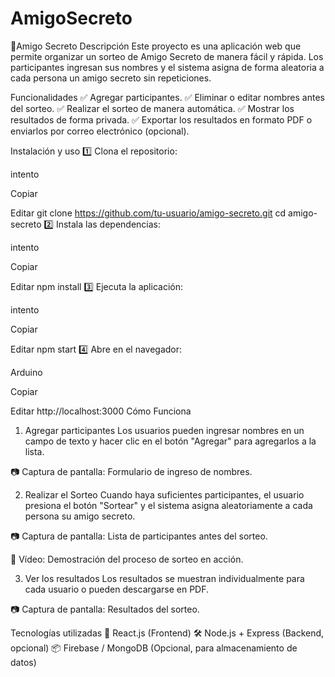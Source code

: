 # AmigoSecreto
🎁Amigo Secreto
Descripción
Este proyecto es una aplicación web que permite organizar un sorteo de Amigo Secreto de manera fácil y rápida. Los participantes ingresan sus nombres y el sistema asigna de forma aleatoria a cada persona un amigo secreto sin repeticiones.

Funcionalidades
✅ Agregar participantes.
✅ Eliminar o editar nombres antes del sorteo.
✅ Realizar el sorteo de manera automática.
✅ Mostrar los resultados de forma privada.
✅ Exportar los resultados en formato PDF o enviarlos por correo electrónico (opcional).

Instalación y uso
1️⃣ Clona el repositorio:

intento

Copiar

Editar
git clone https://github.com/tu-usuario/amigo-secreto.git
cd amigo-secreto
2️⃣ Instala las dependencias:

intento

Copiar

Editar
npm install
3️⃣ Ejecuta la aplicación:

intento

Copiar

Editar
npm start
4️⃣ Abre en el navegador:

Arduino

Copiar

Editar
http://localhost:3000
Cómo Funciona
1. Agregar participantes
Los usuarios pueden ingresar nombres en un campo de texto y hacer clic en el botón "Agregar" para agregarlos a la lista.

📷 Captura de pantalla: Formulario de ingreso de nombres.

2. Realizar el Sorteo
Cuando haya suficientes participantes, el usuario presiona el botón "Sortear" y el sistema asigna aleatoriamente a cada persona su amigo secreto.

📷 Captura de pantalla: Lista de participantes antes del sorteo.

🎥 Vídeo: Demostración del proceso de sorteo en acción.

3. Ver los resultados
Los resultados se muestran individualmente para cada usuario o pueden descargarse en PDF.

📷 Captura de pantalla: Resultados del sorteo.

Tecnologías utilizadas
🚀 React.js (Frontend)
🛠️ Node.js + Express (Backend, opcional)
📦 Firebase / MongoDB (Opcional, para almacenamiento de datos)
